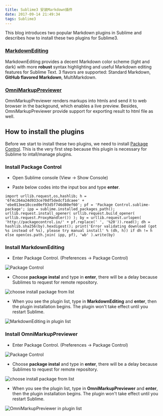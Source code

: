 ```yaml
---
title: Sublime3 安装Markdown插件
date: 2017-09-14 21:49:34
tags: Sublime3
---
```


This blog introduces two popular Markdown plugins in Sublime and describes how to install these two plugins for Sublime3.

### [MarkdownEditing](https://github.com/SublimeText-Markdown/MarkdownEditing)

MarkdownEditing provides a decent Markdown color scheme (light and dark) with more **robust** syntax highlighting and useful Markdown editing features for Sublime Text. 3 flavors are supported: Standard Markdown, **GitHub flavored Markdown**, MultiMarkdown.

### [OmniMarkupPreviewer](https://github.com/timonwong/OmniMarkupPreviewer)

<!--more-->

OmniMarkupPreviewer renders markups into htmls and send it to web browser in the backgound, which enables a live preview. Besides, OmniMarkupPreviewer provide support for exporting result to html file as well.

## How to install the plugins

Before we start to install these two plugins, we need to install [Package Control](https://packagecontrol.io/installation). This is the very first step because this plugin is necessary for Sublime to intall/manage plugins.

### Install Package Control

- Open Sublime console (View -> Show Console)

- Paste below codes into the input box and type **enter**.

```
import urllib.request,os,hashlib; h = '6f4c264a24d933ce70df5dedcf1dcaee' + 'ebe013ee18cced0ef93d5f746d80ef60'; pf = 'Package Control.sublime-package'; ipp = sublime.installed_packages_path(); urllib.request.install_opener( urllib.request.build_opener( urllib.request.ProxyHandler()) ); by = urllib.request.urlopen( 'http://packagecontrol.io/' + pf.replace(' ', '%20')).read(); dh = hashlib.sha256(by).hexdigest(); print('Error validating download (got %s instead of %s), please try manual install' % (dh, h)) if dh != h else open(os.path.join( ipp, pf), 'wb' ).write(by)
```

### Install MarkdownEditing

- Enter Package Control. (Preferences -> Package Control)

![Package Control](/assets/img/install_markdown_plugin_for_sublime3/package_control.PNG)

- Choose **package instal** and type in **enter**, there will be a delay because Sublimes to request for remote repository.

![choose install package from list](/assets/img/install_markdown_plugin_for_sublime3/choose_install_package_from_list.PNG)

- When you see the plugin list, type in **MarkdownEditing** and **enter**, then the plugin installation begins. The plugin won't take effect until you restart Sublime.

![MarkdownEditing in plugin list](/assets/img/install_markdown_plugin_for_sublime3/MarkdownEditing_in_list.PNG)

### Install OmniMarkupPreviewer

- Enter Package Control. (Preferences -> Package Control)

![Package Control](/assets/img/install_markdown_plugin_for_sublime3/package_control.PNG)

- Choose **package instal** and type in **enter**, there will be a delay because Sublimes to request for remote repository.

![choose install package from list](/assets/img/install_markdown_plugin_for_sublime3/choose_install_package_from_list.PNG)

- When you see the plugin list, type in **OmniMarkupPreviewer** and **enter**, then the plugin installation begins. The plugin won't take effect until you restart Sublime.

![OmniMarkupPreviewer in plugin list](/assets/img/install_markdown_plugin_for_sublime3/OmniMarkupPreviewer_in_list.PNG)
